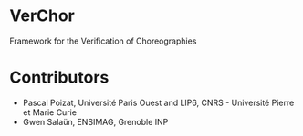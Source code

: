 VerChor
=======

Framework for the Verification of Choreographies

Contributors
============

- Pascal Poizat, Université Paris Ouest and LIP6, CNRS - Université Pierre et Marie Curie
- Gwen Salaün, ENSIMAG, Grenoble INP




